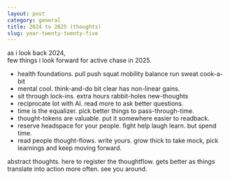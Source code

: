 ```yaml
---
layout: post
category: general
title: 2024 to 2025 (thoughts)
slug: year-twenty-twenty-five
---
```


as i look back 2024,  
few things i look forward for active chase in 2025.  

- health foundations. pull push squat mobility balance run sweat cook-a-bit
- mental cool. think-and-do bit clear has non-linear gains.
- sit through lock-ins. extra hours rabbit-holes new-thoughts
- reciprocate lot with AI. read more to ask better questions.
- time is the equalizer. pick better things to pass-through-time.
- thought-tokens are valuable. put it somewhere easier to readback. 
- reserve headspace for your people. fight help laugh learn. but spend time.
- read people thought-flows. write yours. grow thick to take mock, pick learnings and keep moving forward.

abstract thoughts. here to register the thoughtflow.
gets better as things translate into action more often.
see you around.
